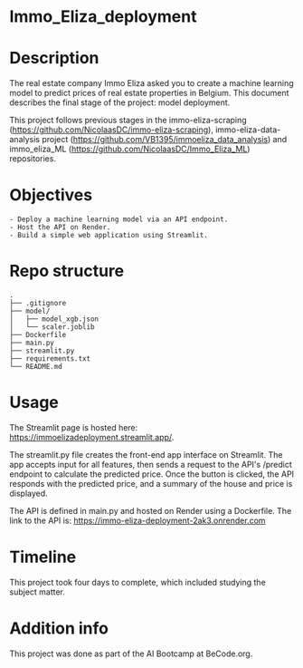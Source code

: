 # Immo_Eliza_deployment


# Description

The real estate company Immo Eliza asked you to create a machine learning model to predict prices of real estate properties in Belgium. 
This document describes the final stage of the project: model deployment.

This project follows previous stages in the immo-eliza-scraping (https://github.com/NicolaasDC/immo-eliza-scraping), 
immo-eliza-data-analysis project (https://github.com/VB1395/immoeliza_data_analysis) and 
immo_eliza_ML (https://github.com/NicolaasDC/Immo_Eliza_ML) repositories.


# Objectives
```
- Deploy a machine learning model via an API endpoint.
- Host the API on Render. 
- Build a simple web application using Streamlit.
```
# Repo structure
```
.
├── .gitignore
├── model/
│   ├── model_xgb.json
│   └── scaler.joblib
├── Dockerfile
├── main.py
├── streamlit.py
├── requirements.txt
└── README.md
```

# Usage

The Streamlit page is hosted here: https://immoelizadeployment.streamlit.app/.

The streamlit.py file creates the front-end app interface on Streamlit. 
The app accepts input for all features, then sends a request to the API's /predict endpoint to calculate the predicted price.
Once the button is clicked, the API responds with the predicted price, and a summary of the house and price is displayed.

The API is defined in main.py and hosted on Render using a Dockerfile. 
The link to the API is: https://immo-eliza-deployment-2ak3.onrender.com

# Timeline

This project took four days to complete, which included studying the subject matter.

# Addition info

This project was done as part of the AI Bootcamp at BeCode.org.


